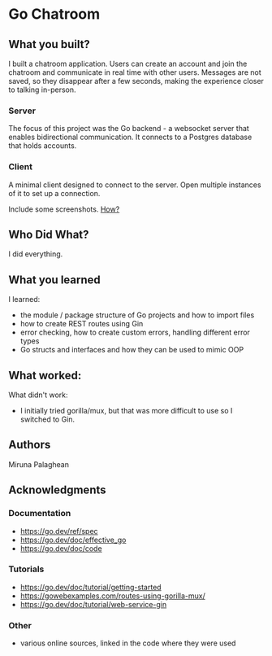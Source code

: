 # Go Chatroom

## What you built?

I built a chatroom application. Users can create an account and join the
chatroom and communicate in real time with other users. Messages are not saved,
so they disappear after a few seconds, making the experience closer to talking
in-person.

### Server

The focus of this project was the Go backend - a websocket server that enables
bidirectional communication. It connects to a Postgres database that holds
accounts.

### Client

A minimal client designed to connect to the server. Open multiple
instances of it to set up a connection.

Include some screenshots.
[How?](https://help.github.com/articles/about-readmes/#relative-links-and-image-paths-in-readme-files)

## Who Did What?

I did everything.

## What you learned

I learned:
- the module / package structure of Go projects and how to import files
- how to create REST routes using Gin
- error checking, how to create custom errors, handling different error types
- Go structs and interfaces and how they can be used to mimic OOP

What worked:
- 

What didn't work:
- I initially tried gorilla/mux, but that was more difficult to use so I switched to Gin.

## Authors

Miruna Palaghean

## Acknowledgments

### Documentation
- https://go.dev/ref/spec
- https://go.dev/doc/effective_go
- https://go.dev/doc/code

### Tutorials

- https://go.dev/doc/tutorial/getting-started
- https://gowebexamples.com/routes-using-gorilla-mux/
- https://go.dev/doc/tutorial/web-service-gin

### Other

- various online sources, linked in the code where they were used